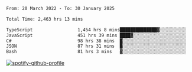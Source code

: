 <!--START_SECTION:waka-->

```txt
From: 20 March 2022 - To: 30 January 2025

Total Time: 2,463 hrs 13 mins

TypeScript                 1,454 hrs 8 mins██████████████▓░░░░░░░░░░   59.03 %
JavaScript                 451 hrs 39 mins ████▓░░░░░░░░░░░░░░░░░░░░   18.34 %
C#                         98 hrs 38 mins  █░░░░░░░░░░░░░░░░░░░░░░░░   04.00 %
JSON                       87 hrs 31 mins  █░░░░░░░░░░░░░░░░░░░░░░░░   03.55 %
Bash                       81 hrs 3 mins   ▓░░░░░░░░░░░░░░░░░░░░░░░░   03.29 %
```

<!--END_SECTION:waka-->
[![spotify-github-profile](https://spotify-github-profile.vercel.app/api/view?uid=c00zprrvy9xiloa9qnco3hmng&cover_image=true&theme=novatorem&show_offline=false&background_color=121212&bar_color=53b14f&bar_color_cover=false)](https://spotify-github-profile.vercel.app/api/view?uid=c00zprrvy9xiloa9qnco3hmng&redirect=true)



